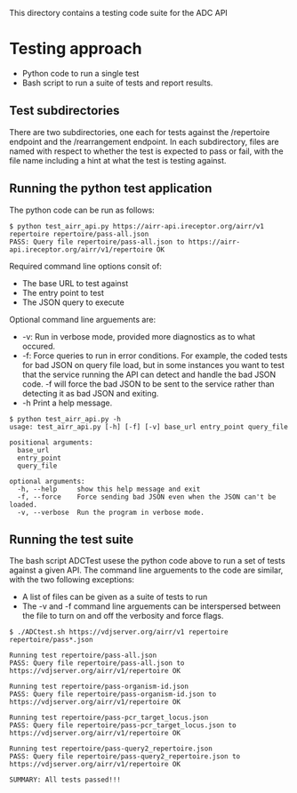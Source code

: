This directory contains a testing code suite for the ADC API

# Testing approach

- Python code to run a single test
- Bash script to run a suite of tests and report results.

## Test subdirectories

There are two subdirectories, one each for tests against the /repertoire endpoint and the /rearrangement
endpoint. In each subdirectory, files are named with respect to whether the test is expected to pass or
fail, with the file name including a hint at what the test is testing against.

## Running the python test application

The python code can be run as follows:
```
$ python test_airr_api.py https://airr-api.ireceptor.org/airr/v1 repertoire repertoire/pass-all.json
PASS: Query file repertoire/pass-all.json to https://airr-api.ireceptor.org/airr/v1/repertoire OK
```
Required command line options consit of:
- The base URL to test against
- The entry point to test
- The JSON query to execute

Optional command line arguements are:
- -v: Run in verbose mode, provided more diagnostics as to what occured.
- -f: Force queries to run in error conditions. For example, the coded tests for bad JSON on query file load, but in some instances you want to test that the service running the API can detect and handle the bad JSON code. -f will force the bad JSON to be sent to the service rather than detecting it as bad JSON and exiting.
- -h Print a help message.

```
$ python test_airr_api.py -h
usage: test_airr_api.py [-h] [-f] [-v] base_url entry_point query_file

positional arguments:
  base_url
  entry_point
  query_file

optional arguments:
  -h, --help     show this help message and exit
  -f, --force    Force sending bad JSON even when the JSON can't be loaded.
  -v, --verbose  Run the program in verbose mode.
```

## Running the test suite

The bash script ADCTest usese the python code above to run a set of tests against a given API. The
command line arguements to the code are similar, with the two following exceptions:
- A list of files can be given as a suite of tests to run
- The -v and -f command line arguements can be interspersed between the file to turn on and off the verbosity and force flags.

```
$ ./ADCtest.sh https://vdjserver.org/airr/v1 repertoire repertoire/pass*.json

Running test repertoire/pass-all.json
PASS: Query file repertoire/pass-all.json to https://vdjserver.org/airr/v1/repertoire OK

Running test repertoire/pass-organism-id.json
PASS: Query file repertoire/pass-organism-id.json to https://vdjserver.org/airr/v1/repertoire OK

Running test repertoire/pass-pcr_target_locus.json
PASS: Query file repertoire/pass-pcr_target_locus.json to https://vdjserver.org/airr/v1/repertoire OK

Running test repertoire/pass-query2_repertoire.json
PASS: Query file repertoire/pass-query2_repertoire.json to https://vdjserver.org/airr/v1/repertoire OK

SUMMARY: All tests passed!!!
```
